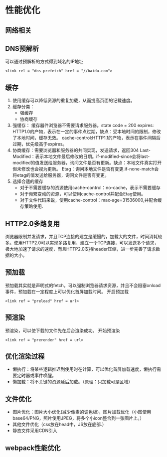 # 性能优化

## 网络相关

## DNS预解析

可以通过预解析的方式得到域名的IP地址
```
<link rel = "dns-prefetch" href = "//baidu.com">
```

## 缓存

1. 使用缓存可以降低资源的重复加载，从而提高页面的记载速度。
2. 缓存分类：
   - 强缓存
   - 协商缓存
3. 强缓存： 缓存器件浏览器不需要请求服务器。state code = 200
   expires: HTTP1.0的产物，表示在一定的事件点过期，缺点：受本地时间的限制，修改了本地时间，缓存无效。
   cache-control:HTTP1.1的产物，表示在事件间隔后过期，优先级高于expires。
4. 协商缓存：需要浏览器和服务器的共同实现，发送请求，返回304
   Last-Modified：表示本地文件最后修改的日期。if-modified-since会将last-modified的值发送给服务器，询问文件是否有更新。缺点：本地文件真实打开但未修改也会视为更新。
   Etag：询问本地文件是否有变更.if-none-match会将etag的值发送给服务器，询问文件是否有变更。
5. 选择合适的缓存
   - 对于不需要缓存的资源使用cache-control：no-cache，表示不需要缓存
   - 对于频繁变动的资源，可以使用cache-control并配合Etag使用。
   - 对于文件代码来说，使用cache-control：max-age=31536000,并配合缓存策略使用.

## HTTP2.0多路复用

浏览器限制并发请求，并且TCP连接的建立是缓慢的，加载大的文件，时间消耗较多。使用HTTP2.0可以实现多路复用，建立一个TCP连接，可以发送多个请求，极大地加速了请求的速度，而且HTTP2.0支持header压缩，进一步完善了请求数据的大小。

## 预加载

预加载其实就是声明式的fetch，可以强制浏览器请求资源，并且不会阻塞onload事件，预加载在一定程度上可以优化首屏加载时间。
开启预加载
```
<link ref = "preload" href = url>
```

## 预渲染

预渲染，可以使下载的文件先在后台渲染成功。
开始预渲染
```
<link ref = "prerender" href = url>
```

## 优化渲染过程

- 懒执行：将某些逻辑推迟到使用时在计算，可以优化首屏加载速度，懒执行需要定时器或事件唤醒。
- 懒加载：将不关键的资源延后加载。（原理：只加载可是区域）

## 文件优化

- 图片优化：图片大小优化(减少像素的调色板)，图片加载优化（小图使用base64/PNG，照片使用JPEG，将多个小icon整合到一张图片上。）
- 其他文件优化（css放在head中，JS放在底部.）
- 静态文件采用CDN引入

## webpack性能优化



